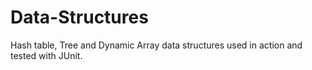 # Data-Structures

Hash table, Tree and Dynamic Array data structures used in action and tested with JUnit. 